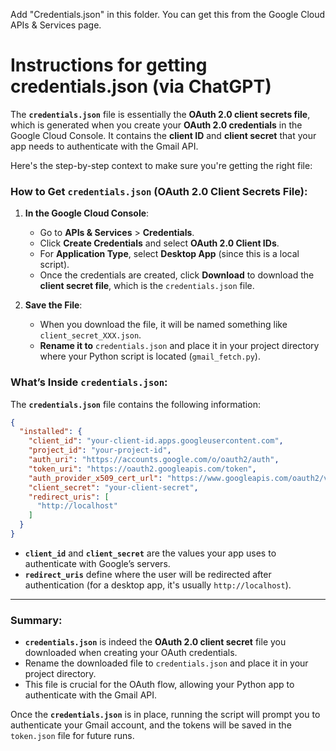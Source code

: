 Add "Credentials.json" in this folder. You can get this from the Google Cloud APIs & Services page.

# Instructions for getting credentials.json (via ChatGPT)

The **`credentials.json`** file is essentially the **OAuth 2.0 client secrets file**, which is generated when you create your **OAuth 2.0 credentials** in the Google Cloud Console. It contains the **client ID** and **client secret** that your app needs to authenticate with the Gmail API.

Here's the step-by-step context to make sure you're getting the right file:

### How to Get `credentials.json` (OAuth 2.0 Client Secrets File):

1. **In the Google Cloud Console**:
   - Go to **APIs & Services** > **Credentials**.
   - Click **Create Credentials** and select **OAuth 2.0 Client IDs**.
   - For **Application Type**, select **Desktop App** (since this is a local script).
   - Once the credentials are created, click **Download** to download the **client secret file**, which is the `credentials.json` file.

2. **Save the File**:
   - When you download the file, it will be named something like `client_secret_XXX.json`.
   - **Rename it to** `credentials.json` and place it in your project directory where your Python script is located (`gmail_fetch.py`).

### What’s Inside `credentials.json`:
The **`credentials.json`** file contains the following information:
```json
{
  "installed": {
    "client_id": "your-client-id.apps.googleusercontent.com",
    "project_id": "your-project-id",
    "auth_uri": "https://accounts.google.com/o/oauth2/auth",
    "token_uri": "https://oauth2.googleapis.com/token",
    "auth_provider_x509_cert_url": "https://www.googleapis.com/oauth2/v1/certs",
    "client_secret": "your-client-secret",
    "redirect_uris": [
      "http://localhost"
    ]
  }
}
```
- **`client_id`** and **`client_secret`** are the values your app uses to authenticate with Google’s servers.
- **`redirect_uris`** define where the user will be redirected after authentication (for a desktop app, it's usually `http://localhost`).

---

### Summary:
- **`credentials.json`** is indeed the **OAuth 2.0 client secret** file you downloaded when creating your OAuth credentials.
- Rename the downloaded file to `credentials.json` and place it in your project directory.
- This file is crucial for the OAuth flow, allowing your Python app to authenticate with the Gmail API.

Once the **`credentials.json`** is in place, running the script will prompt you to authenticate your Gmail account, and the tokens will be saved in the `token.json` file for future runs.
